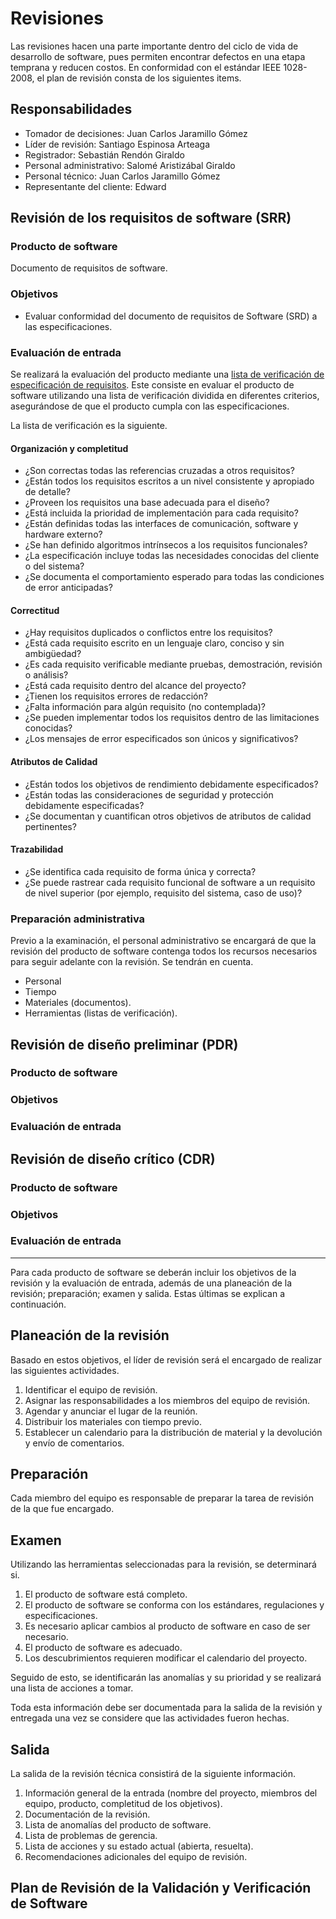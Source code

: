 # Revisiones

Las revisiones hacen una parte importante dentro del ciclo de vida de desarrollo de software, pues permiten encontrar defectos en una etapa temprana y reducen costos.
En conformidad con el estándar IEEE 1028-2008, el plan de revisión consta de los siguientes items.

## Responsabilidades

* Tomador de decisiones: Juan Carlos Jaramillo Gómez
* Líder de revisión: Santiago Espinosa Arteaga
* Registrador: Sebastián Rendón Giraldo
* Personal administrativo: Salomé Aristizábal Giraldo
* Personal técnico: Juan Carlos Jaramillo Gómez
* Representante del cliente: Edward

## Revisión de los requisitos de software (SRR)

### Producto de software

Documento de requisitos de software.

### Objetivos

* Evaluar conformidad del documento de requisitos de Software (SRD) a las especificaciones.

### Evaluación de entrada

Se realizará la evaluación del producto mediante una [lista de verificación de especificación de requisitos](https://www.cs.toronto.edu/~sme/CSC340F/2005/assignments/inspections/reqts_checklist.pdf). Este consiste en evaluar el producto de software utilizando una lista de verificación dividida en diferentes criterios, asegurándose de que el producto cumpla con las especificaciones.

La lista de verificación es la siguiente.

#### Organización y completitud

* ¿Son correctas todas las referencias cruzadas a otros requisitos?
* ¿Están todos los requisitos escritos a un nivel consistente y apropiado de detalle?
* ¿Proveen los requisitos una base adecuada para el diseño?
* ¿Está incluida la prioridad de implementación para cada requisito?
* ¿Están definidas todas las interfaces de comunicación, software y hardware externo?
* ¿Se han definido algoritmos intrínsecos a los requisitos funcionales?
* ¿La especificación incluye todas las necesidades conocidas del cliente o del sistema?
* ¿Se documenta el comportamiento esperado para todas las condiciones de error anticipadas?

#### Correctitud

* ¿Hay requisitos duplicados o conflictos entre los requisitos?
* ¿Está cada requisito escrito en un lenguaje claro, conciso y sin ambigüedad?
* ¿Es cada requisito verificable mediante pruebas, demostración, revisión o análisis?
* ¿Está cada requisito dentro del alcance del proyecto?
* ¿Tienen los requisitos errores de redacción?
* ¿Falta información para algún requisito (no contemplada)?
* ¿Se pueden implementar todos los requisitos dentro de las limitaciones conocidas?
* ¿Los mensajes de error especificados son únicos y significativos?

#### Atributos de Calidad

* ¿Están todos los objetivos de rendimiento debidamente especificados?
* ¿Están todas las consideraciones de seguridad y protección debidamente especificadas?
* ¿Se documentan y cuantifican otros objetivos de atributos de calidad pertinentes?

#### Trazabilidad

* ¿Se identifica cada requisito de forma única y correcta?
* ¿Se puede rastrear cada requisito funcional de software a un requisito de nivel superior (por ejemplo, requisito del sistema, caso de uso)?

### Preparación administrativa

Previo a la examinación, el personal administrativo se encargará de que la revisión del producto de software contenga todos los recursos necesarios para seguir adelante con la revisión. Se tendrán en cuenta.

* Personal
* Tiempo
* Materiales (documentos).
* Herramientas (listas de verificación).

## Revisión de diseño preliminar (PDR)

### Producto de software

### Objetivos

### Evaluación de entrada

## Revisión de diseño crítico (CDR)

### Producto de software

### Objetivos

### Evaluación de entrada

---

Para cada producto de software se deberán incluir los objetivos de la revisión y la evaluación de entrada, además de una planeación de la revisión; preparación; examen y salida. Estas últimas se explican a continuación.

## Planeación de la revisión

Basado en estos objetivos, el líder de revisión será el encargado de realizar las siguientes actividades.

1. Identificar el equipo de revisión.
2. Asignar las responsabilidades a los miembros del equipo de revisión.
3. Agendar y anunciar el lugar de la reunión.
4. Distribuir los materiales con tiempo previo.
5. Establecer un calendario para la distribución de material y la devolución y envío de comentarios.

## Preparación

Cada miembro del equipo es responsable de preparar la tarea de revisión de la que fue encargado.

## Examen

Utilizando las herramientas seleccionadas para la revisión, se determinará si.

 1. El producto de software está completo.
 2. El producto de software se conforma con los estándares, regulaciones y especificaciones.
 3. Es necesario aplicar cambios al producto de software en caso de ser necesario.
 4. El producto de software es adecuado.
 5. Los descubrimientos requieren modificar el calendario del proyecto.

Seguido de esto, se identificarán las anomalías y su prioridad y se realizará una lista de acciones a tomar.

Toda esta información debe ser documentada para la salida de la revisión y entregada una vez se considere que las actividades fueron hechas.

## Salida

La salida de la revisión técnica consistirá de la siguiente información.

1. Información general de la entrada (nombre del proyecto, miembros del equipo, producto, completitud de los objetivos).
2. Documentación de la revisión.
3. Lista de anomalías del producto de software.
4. Lista de problemas de gerencia.
5. Lista de acciones y su estado actual (abierta, resuelta).
6. Recomendaciones adicionales del equipo de revisión.

## Plan de Revisión de la Validación y Verificación de Software
